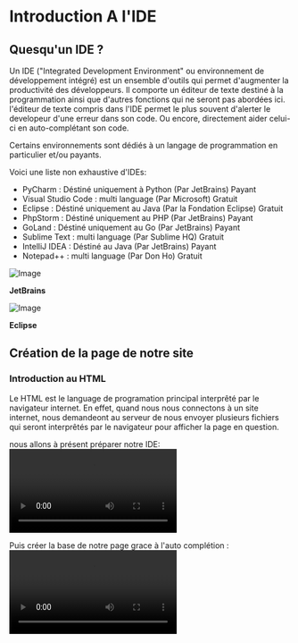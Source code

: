 # Introduction A l'IDE

## Quesqu'un IDE ?

Un IDE ("Integrated Development Environment" ou environnement de développement intégré) est un ensemble d'outils qui permet d'augmenter la productivité des développeurs. Il comporte un éditeur de texte destiné à la programmation ainsi que d'autres fonctions qui ne seront pas abordées ici.
l'éditeur de texte compris dans l'IDE permet le plus souvent d'alerter le developeur d'une erreur dans son code. Ou encore, directement aider celui-ci en auto-complétant son code.

Certains environnements sont dédiés à un langage de programmation en particulier et/ou payants.

Voici une liste non exhaustive d'IDEs:

- PyCharm : Déstiné uniquement à Python (Par JetBrains) Payant
- Visual Studio Code : multi language (Par Microsoft) Gratuit
- Eclipse : Déstiné uniquement au Java (Par la Fondation Eclipse) Gratuit
- PhpStorm : Déstiné uniquement au PHP (Par JetBrains) Payant
- GoLand : Déstiné uniquement au Go (Par JetBrains) Payant
- Sublime Text : multi language (Par Sublime HQ) Gratuit
- IntelliJ IDEA : Déstiné au Java (Par JetBrains) Payant
- Notepad++ : multi language (Par Don Ho) Gratuit


![Image](https://sempreupdate.com.br/wp-content/uploads/2017/07/jetbrains_800x320.png)

__JetBrains__

![Image](https://th.bing.com/th/id/R.5b81c4ab3de0d583f364a29b63fca2df?rik=FcWGSXcV9AP%2bkw&pid=ImgRaw&r=0)

__Eclipse__

















## Création de la page de notre site
### Introduction au HTML
Le HTML est le language de programation principal interprêté par le navigateur internet.
En effet, quand nous nous connectons à un site internet, nous demandeont au serveur de nous
envoyer plusieurs fichiers qui seront interprêtés par le navigateur pour afficher la page en question.

nous allons à présent préparer notre IDE:
![Alt text](media/vscode-prepare.mp4)

Puis créer la base de notre page grace à l'auto complétion :
![Alt text](media/html-createfile.mp4)
